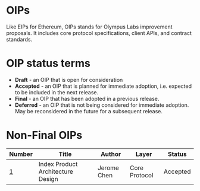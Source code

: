 # OIPs

Like EIPs for Ethereum, OIPs stands for Olympus Labs improvement proposals. It includes core protocol specifications, client APIs, and contract standards.

# OIP status terms

- **Draft** - an OIP that is open for consideration
- **Accepted** - an OIP that is planned for immediate adoption, i.e. expected to be included in the next release.
- **Final** - an OIP that has been adopted in a previous release.
- **Deferred** - an OIP that is not being considered for immediate adoption. May be reconsidered in the future for a subsequent release.



# Non-Final OIPs

| Number                                    | Title                             | Author      | Layer         | Status   |
| ----------------------------------------- | --------------------------------- | ----------- | ------------- | -------- |
| [1](https://github.com/Olympus-Labs/OIPs/blob/master/OIPs/oip-1.md) | Index Product Architecture Design | Jerome Chen | Core Protocol | Accepted |
